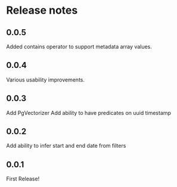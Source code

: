 # Release notes

<!-- do not remove -->

## 0.0.5

Added contains operator to support metadata array values.

## 0.0.4

Various usability improvements.

## 0.0.3

Add PgVectorizer
Add ability to have predicates on uuid timestamp

## 0.0.2

Add ability to infer start and end date from filters


## 0.0.1

First Release!

